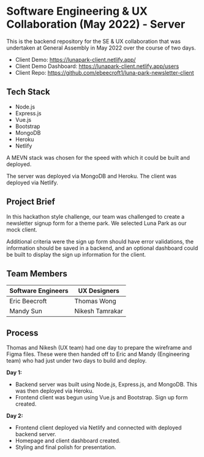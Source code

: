 # Software Engineering & UX Collaboration (May 2022) - Server

This is the backend repository for the SE & UX collaboration that was undertaken at General Assembly in May 2022 over the course of two days.

- Client Demo: https://lunapark-client.netlify.app/
- Client Demo Dashboard: https://lunapark-client.netlify.app/users
- Client Repo: https://github.com/ebeecroft1/luna-park-newsletter-client

## Tech Stack
- Node.js
- Express.js
- Vue.js
- Bootstrap
- MongoDB
- Heroku
- Netlify

A MEVN stack was chosen for the speed with which it could be built and deployed.

The server was deployed via MongoDB and Heroku.
The client was deployed via Netlify.

## Project Brief
In this hackathon style challenge, our team was challenged to create a newsletter signup form for a theme park. We selected Luna Park as our mock client.

Additional criteria were the sign up form should have error validations, the information should be saved in a backend, and an optional dashboard could be built to display the sign up information for the client.

## Team Members

| Software Engineers | UX Designers |
| ----------- | ----------- |
| Eric Beecroft | Thomas Wong |
| Mandy Sun | Nikesh Tamrakar |

## Process

Thomas and Nikesh (UX team) had one day to prepare the wireframe and Figma files. These were then handed off to Eric and Mandy (Engineering team) who had just under two days to build and deploy.

**Day 1:**
- Backend server was built using Node.js, Express.js, and MongoDB. This was then deployed via Heroku.
- Frontend client was begun using Vue.js and Bootstrap. Sign up form created.

**Day 2:**
- Frontend client deployed via Netlify and connected with deployed backend server.
- Homepage and client dashboard created.
- Styling and final polish for presentation.